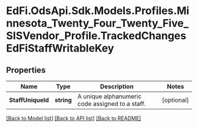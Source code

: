 # EdFi.OdsApi.Sdk.Models.Profiles.Minnesota_Twenty_Four_Twenty_Five_SISVendor_Profile.TrackedChangesEdFiStaffWritableKey

## Properties

Name | Type | Description | Notes
------------ | ------------- | ------------- | -------------
**StaffUniqueId** | **string** | A unique alphanumeric code assigned to a staff. | [optional] 

[[Back to Model list]](../README.md#documentation-for-models) [[Back to API list]](../README.md#documentation-for-api-endpoints) [[Back to README]](../README.md)

